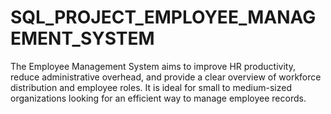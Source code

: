 # SQL_PROJECT_EMPLOYEE_MANAGEMENT_SYSTEM
The Employee Management System aims to improve HR productivity, reduce administrative overhead, and provide a clear overview of workforce distribution and employee roles. It is ideal for small to medium-sized organizations looking for an efficient way to manage employee records.
